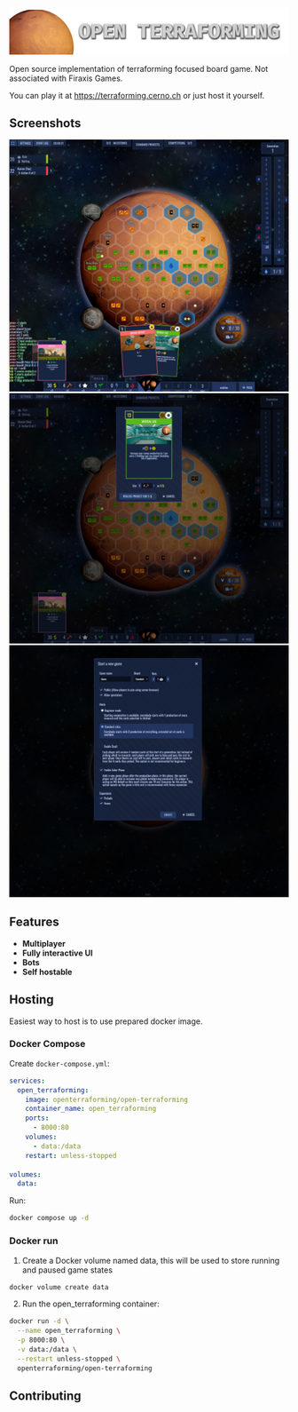 ![Open Terraforming](./presentation/open-terraforming-logo.png)

Open source implementation of terraforming focused board game. Not associated with Firaxis Games.

You can play it at https://terraforming.cerno.ch or just host it yourself.

## Screenshots

![ingame screenshot](./presentation/ingame-1.jpg)
![other screenshot](./presentation/ingame-2.jpg)
![other screenshot](./presentation/new-game-screen.jpg)

## Features

 - **Multiplayer**
 - **Fully interactive UI**
 - **Bots**
 - **Self hostable**

## Hosting

Easiest way to host is to use prepared docker image.

### Docker Compose
Create `docker-compose.yml`:

```yaml
services:
  open_terraforming:
    image: openterraforming/open-terraforming
    container_name: open_terraforming
    ports:
      - 8000:80
    volumes:
      - data:/data
    restart: unless-stopped

volumes:
  data:
```

Run:

```sh
docker compose up -d
```

### Docker run

1. Create a Docker volume named data, this will be used to store running and paused game states
```sh
docker volume create data
```

2. Run the open_terraforming container:

```sh
docker run -d \
  --name open_terraforming \
  -p 8000:80 \
  -v data:/data \
  --restart unless-stopped \
  openterraforming/open-terraforming
```

## Contributing
